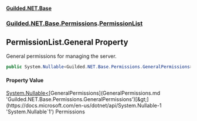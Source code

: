 #### [Guilded.NET.Base](Guilded_NET_Base.md 'Guilded.NET.Base')
### [Guilded.NET.Base.Permissions](Guilded_NET_Base.md#Guilded_NET_Base_Permissions 'Guilded.NET.Base.Permissions').[PermissionList](PermissionList.md 'Guilded.NET.Base.Permissions.PermissionList')
## PermissionList.General Property
General permissions for managing the server.  
```csharp
public System.Nullable<Guilded.NET.Base.Permissions.GeneralPermissions> General { get; set; }
```
#### Property Value
[System.Nullable&lt;](https://docs.microsoft.com/en-us/dotnet/api/System.Nullable-1 'System.Nullable`1')[GeneralPermissions](GeneralPermissions.md 'Guilded.NET.Base.Permissions.GeneralPermissions')[&gt;](https://docs.microsoft.com/en-us/dotnet/api/System.Nullable-1 'System.Nullable`1')
Permissions
